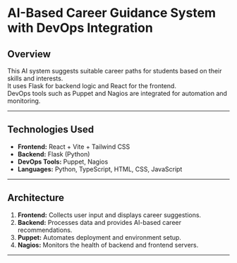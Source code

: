 #  AI-Based Career Guidance System with DevOps Integration

##  Overview
This AI system suggests suitable career paths for students based on their skills and interests.  
It uses Flask for backend logic and React for the frontend.  
DevOps tools such as Puppet and Nagios are integrated for automation and monitoring.

---

##  Technologies Used
- **Frontend:** React + Vite + Tailwind CSS  
- **Backend:** Flask (Python)  
- **DevOps Tools:** Puppet, Nagios  
- **Languages:** Python, TypeScript, HTML, CSS, JavaScript  

---

##  Architecture
1. **Frontend:** Collects user input and displays career suggestions.  
2. **Backend:** Processes data and provides AI-based career recommendations.  
3. **Puppet:** Automates deployment and environment setup.  
4. **Nagios:** Monitors the health of backend and frontend servers.

---

